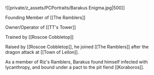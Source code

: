 ![[private/z_assets/PCPortraits/Barakus Enigma.jpg|500]]

Founding Member of [[The Ramblers]]

Owner/Operator of [[TT's Tower]]

Trained by [[Roscoe Cobbletop]]

Raised by [[Roscoe Cobbletop]], he joined [[The Ramblers]] after the dragon attack at [[Town of Leilon]]. 

As a member of Riz's Ramblers, Barakus found himself infected with lycanthropy, and bound under a pact to the pit fiend [[Koraboros]].